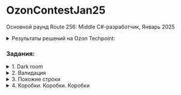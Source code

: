 # OzonContestJan25
Основной раунд Route 256: Middle C#-разработчик, Январь 2025

<details><summary>Результаты решений на Ozon Techpoint:</summary>
![](https://github.com/user-attachments/assets/8b8f0bdf-f4bc-43db-91ec-77744b800db9)
 </details>
 
<h3>Задания:</h3>
<details>
<summary>1. Dark room</summary>
<h2 dir="auto">
<p dir="auto" align="center">1. Dark room</p></h2>
<p dir="auto" align="center">За частичное решение можно получить 5 баллов, за полное — 11 баллов</p>
<p dir="auto" align="center"> ограничение по времени на тест: 1.000 Мс</p>
<p dir="auto" align="center"> ограничение по памяти на тест: 256 мегабайт</p>

<h3 dir="auto">Условие задачи</h3>
<p dir="auto">У Коли дома отключился свет, а он очень боится темноты, но, к счастью, с помощью фонариков можно осветить комнату. Помогите Коле узнать, сколько нужно фонариков и их координаты и направление, чтобы комната Коли была полностью освещена?

Вам даётся комната размером n в длину и m в ширину. Вам нужно ввести минимальное количество необходимых фонариков, а на следующих строках — их координаты и направление для полного освещения. В одной координате не может быть больше одного фонарика.

Координата в данной системе может быть охарактеризована в виде пары (x,y), где:
x — координата по оси X, которая направлена вертикально вниз  от 1 до n;
y — координата по оси Y, которая направлена горизонтально вправо от 1 до m;

Если фонарик находится в координате (i,j), он освещает эту начальную координату.
Затем, в зависимости от направления фонарика, рекурсивно освещает координаты:
<ul>
<li>Если фонарик направлен вниз (D), освещаются координаты: (i+1,j-1), (i+1, j), (i+1, j+1).</li>
<li>Если фонарик направлен вверх (U), освещаются координаты: (i-1, j-1), (i-1, j), (i-1, j+1).</li>
<li>Если фонарик направлен влево (L), освещаются координаты: (i-1, j-1), (i, j-1), (i+1, j-1).</li>
<li>Если фонарик направлен вправо (R), освещаются координаты: (i-1, j+1), (i, j+1), (i+1, j+1).</li>
</ul>
Освещение фонарика двигается рекурсивно в том же направлении, пока луч не достигает стены.</p>

<h3 dir="auto">Входные данные</h3>

<p dir="auto">Первая строка содержит целое число t (1≤t≤100) — количество наборов входных данных.</p>
<p dir="auto">Целые числа n, m (1≤n,m≤10<sup>9</sup>) — размер комнаты.</p>

<h3 dir="auto">Выходные данные</h3>
<p dir="auto">n — количество фонариков;
x, y, d — координата и направление.

Если существует несколько возможных ответов, вы можете вывести любой.</p>

<h3 dir="auto">Пример</h3>
<p dir="auto"><strong>Входные данные</strong></p>

```
3
3 4
1 4
3 3
```

<p dir="auto"><strong>Выходные данные</strong></p>

```
2
1 1 D
3 4 U
1
1 1 R
2
1 1 R
3 3 L
```
</details>
<details>
<summary>2. Валидация</summary>
<h2 dir="auto">
<p dir="auto" align="center">2. Валидация</p></h2>
<p dir="auto" align="center">За частичное решение можно получить 8 баллов, за полное — 17 баллов</p>
<p dir="auto" align="center"> ограничение по времени на тест: 2.000 Мс</p>
<p dir="auto" align="center"> ограничение по памяти на тест: 256 мегабайт</p>

<h3 dir="auto">Условие задачи</h3>
<p dir="auto">
Ваш коллега получил задачу:

Дан список товаров. У каждого товара есть:
<ul>
<li>название — непустая строка, состоящая из не более чем 10 строчных латинских букв;</li>
<li>цена — целое число от 1 до 10<sup>9</sup>.</li>
</ul>

Все названия товаров уникальны.

По этому списку строится строчка, в которой перечислены названия товаров с ценами в любом порядке, но не должно быть двух товаров с одинаковой ценой. Например, если в исходном списке есть 2 или более товаров с одинаковой ценой, то в результирующей строке должен быть ровно один из этих товаров. Если в списке есть товар с уникальной ценой, он обязательно должен быть перечислен в результирующей строке.

Требования к оформлению:
<ul>
<li>товары в строке должны быть разделены символом , (запятая);</li>
<li>название и цена каждого товара должны быть разделены символом : (двоеточие);</li>
<li>пробелы и иные символы недопустимы;</li>
<li>цена товара не содержит ведущих нулей.</li>
</ul>

Ваша задача — по исходному списку и строке определить, соответствует ли строка списку.
</p>

<h3 dir="auto">Входные данные</h3>
<p dir="auto">Каждый тест состоит из нескольких наборов входных данных.</p>
<p dir="auto">Первая строка содержит целое число t (1≤t≤10<sup>5</sup>) — количество наборов входных данных.</p>
<p dir="auto">
Далее следуют описания наборов входных данных.

Первая строка каждого набора входных данных содержит целое число n (1≤n≤10<sup>5</sup>) — количество товаров в списке.

Следующие n строк каждого набора входных данных содержат строку name<sub>i</sub> и целое число price<sub>i</sub>, разделенные пробелом — название и стоимость товара. Название товара непустое, состоит из не более чем 10 строчных латинских букв. Стоимость товара положительная и не превосходит 10<sup>9</sup>. Все названия товаров уникальны.

Последняя строка каждого набора входных данных содержит строку, которую сгенерировал ваш коллега. Гарантируется, что эта строка непустая и содержит только цифры, строчные латинские буквы, запятые и двоеточия.

Гарантируется, что сумма n по всем наборам входных данных не превосходит 10<sup>5</sup>. Гарантируется, что сумма длин всех сгенерированных строк не больше 3 Мб.</p>

<h3 dir="auto">Выходные данные</h3>
<p dir="auto">Выведите t строк, i-я из них должна содержать ответ на i-й набор входных данных — YES или NO.

В третьем наборе входных данных в строке нет товара с ценой 1.
В четвертом наборе входных данных в строке нет товара с ценой 2.
В пятом наборе входных данных в строке есть несуществующий товар b с ценой 1.
В шестом наборе входных данных в строке есть несуществующий товар d с ценой 4.
В седьмом наборе входных данных строка не соответствует формату.
В восьмом наборе входных данных в строке нет товара с ценой 1.
В девятом наборе входных данных в строке цена товара abc содержит ведущие нули.</p>

<h3 dir="auto">Пример</h3>
<p dir="auto"><strong>Входные данные</strong></p>

```
9
3
a 1
b 2
c 3
a:1,c:3,b:2
3
a 1
b 2
c 2
c:2,a:1
3
a 1
b 2
c 2
b:2,c:2
3
a 1
b 2
c 2
a:1,a:1,a:1,a:1
3
a 1
b 2
c 2
b:1
3
a 1
b 2
c 2
d:4,a:1,c:2
3
a 1
b 2
c 2
abcdef
3
a 1
b 2
c 2
a:12345678901234567890,c:2
1
abc 123
abc:0123
```

<p dir="auto"><strong>Выходные данные</strong></p>

```
YES
YES
NO
NO
NO
NO
NO
NO
NO
```
</details>
<details>
<summary>3. Похожие строки</summary>
<h2 dir="auto">
<p dir="auto" align="center">3. Похожие строки</p></h2>
<p dir="auto" align="center">За частичное решение можно получить 7 или 14 баллов, за полное — 19 баллов</p>
<p dir="auto" align="center"> ограничение по времени на тест: 2.000 Мс</p>
<p dir="auto" align="center"> ограничение по памяти на тест: 256 мегабайт</p>

<h3 dir="auto">Условие задачи</h3>
<p dir="auto">
Маркетологам компании «Ozion» поступило задание — придумать уникальный слоган для новой рекламной компании.

У компании очень большая и креативная команда, поэтому слоган решили собирать из слов. Для этого каждый сотрудник должен предложить какое-то слово для слогана.

Вы работает программистом в компании «Ozion» и хотите помочь. Маркетологам интересно, как много похожих слов они вам прислали.

Вам дается число t — общее количество наборов со строками.

Каждый набор содержит N строк. Назовём 2 строки похожими, если у них совпадают все буквы на чётных позициях или все буквы на нечётных.

Ваша задача — помочь креативным маркетологам найти количество пар похожих строк.</p>

<h3 dir="auto">Входные данные</h3>
<p dir="auto">Каждый тест состоит из нескольких наборов входных данных.</p>
<p dir="auto">Первая строка содержит целое число t (1≤t≤100) — количество наборов входных данных.</p>
<p dir="auto">Вторая строка каждого набора входных данных содержит целое число число n — количество строк, (1≤n≤10<sup>6</sup>).

Следующие n строк каждого набора входных данных содержат множество строк s<sub>i</sub> (1≤∣s<sub>i</sub>∣≤10<sup>6</sup>). Строки состоят из строчных латинских букв.

Гарантируется, что сумма n по всем наборам входных данных не больше 10<sup>6</sup>. Гарантируется, что сумма длин всех строк по всем наборам входных данных не больше 10<sup>6</sup>.</p>

<h3 dir="auto">Выходные данные</h3>
<p dir="auto">Для каждого набора входных данных выведите количество пар похожих строк.

Похожие пары: abcde и adcbe, abcde и xbxde</p>

<h3 dir="auto">Пример</h3>
<p dir="auto"><strong>Входные данные</strong></p>

```
7
3
ababa
ababa
ababa
3
asd
das
sda
2
abca
abc
4
aaaa
aaaa
aaaa
aaa
2
aa
aa
2
a
a
2
a
b
```

<p dir="auto"><strong>Выходные данные</strong></p>

```
3
0
1
6
1
1
0
```
</details>
<details>
<summary>4. Коробки. Коробки. Коробки</summary>
<h2 dir="auto">
<p dir="auto" align="center">4. Коробки. Коробки. Коробки</p></h2>
<p dir="auto" align="center">За частичное решение можно получить 11 баллов, за полное — 23 балла</p>
<p dir="auto" align="center"> ограничение по времени на тест: 2.000 Мс</p>
<p dir="auto" align="center"> ограничение по памяти на тест: 256 мегабайт</p>

<h3 dir="auto">Условие задачи</h3>
<p dir="auto">
Вы работаете в компании, занимающейся логистикой и доставкой товаров. Ваша задача — разработать систему для отслеживания перемещения коробок внутри склада.

Коробка размером a на b представлена в матрице из ASCII-символов в виде прямоугольника, где a символов в ширину и b символов в длину (см. пример). Коробки также могут быть вложены друг в друга для удобства транспортировки и хранения. Каждая коробка в левом верхнем углу имеет уникальный номер, состоящий из букв латинского алфавита и цифр, длиной не больше 3 символов.

Чтобы было удобнее хранить данные о перемещении коробок, представьте все коробки, учитывая их вложенность друг в друга, в формате JSON. А для коробок, в которых нет вложенных коробок, выведите их площадь (см.пример).</p>

<h3 dir="auto">Входные данные</h3>
<p dir="auto">Каждый тест состоит из нескольких наборов входных данных.</p>
<p dir="auto">Первая строка содержит целое число t (1≤t≤10<sup>4</sup>) — количество наборов входных данных.</p>
<p dir="auto">Первая строка каждого набора входных данных состоит из двух целых чисел N и M. (3≤N,M≤3⋅10<sup>5</sup>). Гарантируется, что сумма N⋅M по всем тестам не больше 10<sup>6</sup>.

Далее описана матрица из N строк по M символов каждая.

Матрица состоит из символов «.», «+», «-», «|» для описания коробок, а также латинских символов и цифр для описания названий коробок. Коробки не пересекаются и не совпадают по своим границам.</p>

<h3 dir="auto">Выходные данные</h3>
<p dir="auto">Выведите структуру коробок в формате JSON, где для коробок без вложенности представлена их площадь. Порядок вывода коробок внутри одной коробки не имеет значения.

Размер выходных данных не должен превосходить 20МБ.</p>

<h3 dir="auto">Пример</h3>
<p dir="auto"><strong>Входные данные</strong></p>

```
5
11 12
+----------+
|A+---+....|
|.|B52|....|
|.+---+....|
|+-------+.|
||r9.+--+|.|
||+-+|Ip||.|
|||7||..||.|
||+-++--+|.|
|+-------+.|
+----------+
3 3
...
...
...
3 5
+---+
|I63|
+---+
8 9
+------+.
|256...|.
|......|.
|......|.
+------+.
....+---+
....|R..|
....+---+
3 9
+-++-++-+
|2||5||6|
+-++-++-+
```

<p dir="auto"><strong>Выходные данные</strong></p>

```
[
  {
    "A": {
      "B52": 3,
      "r9": {
        "7": 1,
        "Ip": 4
      }
    }
  },
  {},
  {
    "I63": 3
  },
  {
    "256": 18,
    "R": 3
  },
  {
    "2": 1,
    "5": 1,
    "6": 1
  }
]
```
</details>
